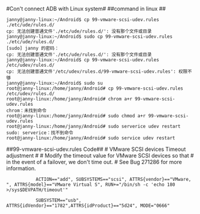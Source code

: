 #Con't connect ADB with Linux system#
##command in linux ##

    janny@janny-linux:~/Android$ cp 99-vmware-scsi-udev.rules  ./etc/ude/rules.d/
    cp: 无法创建普通文件'./etc/ude/rules.d/': 没有那个文件或目录
    janny@janny-linux:~/Android$ sudo cp 99-vmware-scsi-udev.rules ./etc/ude/rules.d/
    [sudo] janny 的密码： 
    cp: 无法创建普通文件'./etc/ude/rules.d/': 没有那个文件或目录
    janny@janny-linux:~/Android$ cp 99-vmware-scsi-udev.rules /etc/udev/rules.d/
    cp: 无法创建普通文件'/etc/udev/rules.d/99-vmware-scsi-udev.rules': 权限不够
    janny@janny-linux:~/Android$ sudo su
    root@janny-linux:/home/janny/Android# cp 99-vmware-scsi-udev.rules /etc/udev/rules.d/
    root@janny-linux:/home/janny/Android# chrom a+r 99-vmware-scsi-udev.rules 
    chrom：未找到命令
    root@janny-linux:/home/janny/Android# sudo chmod a+r 99-vmware-scsi-udev.rules 
    root@janny-linux:/home/janny/Android# sudo serverice udev restart
    sudo: serverice：找不到命令
    root@janny-linux:/home/janny/Android# sudo service udev restart





##99-vmware-scsi-udev.rules   Code##
               # VMware SCSI devices Timeout adjustment
               #
               # Modify the timeout value for VMware SCSI devices so that
               # in the event of a failover, we don't time out.
               # See Bug 271286 for more information.

               ACTION=="add", SUBSYSTEMS=="scsi", ATTRS{vendor}=="VMware, ", ATTRS{model}=="VMware Virtual S", RUN+="/bin/sh -c 'echo 180 >/sys$DEVPATH/timeout'"

               SUBSYSTEM=="usb", ATTRS{idVendor}=="1782",ATTRS{idProduct}=="5d24", MODE="0666"
